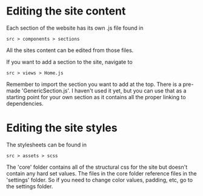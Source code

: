 # Editing the site content

Each section of the website has its own .js file found in
```
src > components > sections
```
All the sites content can be edited from those files. 

If you want to add a section to the site, navigate to
```
src > views > Home.js
```
Remember to import the section you want to add at the top.
There is a pre-made 'GenericSection.js'. I haven't used it yet, but you can use that as a starting point for your own section as it contains all the proper linking to dependencies.

# Editing the site styles

The stylesheets can be found in
```
src > assets > scss
```
The 'core' folder contains all of the structural css for the site but doesn't contain any hard set values. The files in the core folder reference files in the 'settings' folder. So if you need to change color values, padding, etc, go to the settings folder.



